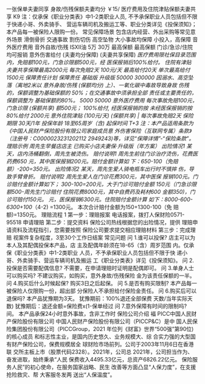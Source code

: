 一张保单夫妻同享
身故/伤残保额夫妻均分
￥15/
医疗费用及住院津贴保额夫妻共享
K9
注：仅承保《职业分类表》中1-2类职业人员,
不予承保职业人员包括但不限于快递小哥、外卖骑手、
营运车辆司机及搬运工等、职业分类详见《投保须知》；
本产品每一被保险人限购一份。
常见保障场景
包含店内经营、外出采购等常见意外场景
滑倒骨折
交通事故
割伤切伤
高空坠物
大小事故均保障
小投入，高保障
音外医疗费用
音外自故/伤残
ISXII油
5万
30万
最高保额
最高保额
门诊/急诊/住院
均可报销
意外伤害给付
(夫妻均分保障)
(夫妻共享保障)
*医疗费用限社保目录范围内，免赔额100元，门急诊限额500元，经
医保报销后100%给付。
住院有津贴
夫妻共享保障最高2000元
每次免赔2天
100元/天
最高给付20天
单次最高给付1500元
保障责任计划
保障责任
基础版
升级版
50000
300000
因溺水、高空坠落（离地2米以
意外身故/伤残
(保额均分)
上）、一氧化碳中毒故导致身故
伤残的，保额调整为基础保额的
50%；在交通事故中须承担全部
责任或主要责任的，保额调整为
基础保额的80%。
5000
50000
意外医疗费用
每次事故免赔100元，门急诊限
(保额共享)
额500元；
100%给付,
经医保报销的按
未经医保报销的按
80%给付
2000元
意外住院津贴
(100元/天)
(保额共享)
|
每次事故免赔2天
保险期限
30天/1年
投保年龄
18至65周岁（含)
起保时间
T+3
注：本产品适用条款为《中国人民财产保险股份有限公司家庭成员意
外伤害保险（互联网专属）条款》（注册号：C0000023231202112
2949243)等，详见“保障详情”-“保险条款”。
理赔示例
周先生早餐店店主
已购买小店夫妻保·升级版（年方案）
出险情况1
某天，店内汤桶翻倒，周先生被烫伤。
赔付说明1
周先生前往门诊治疗烫伤，花费医药费650
元，其中医保报销200元。赔付金额计算如
下：650-100（免赔额）-200=350元。
出险情况2
某天，周先生爱人骑电瓶车出行时不慎摔
伤，导致手臂骨折。
赔付说明2
周先生爱人在门诊花费300元，其中医保
报销100元。门诊赔付金额计算如下；
300-100=200元，大于门诊可赔付金额
150元（门急诊限额500-周先生门诊赔付
住院花费8000元，其中自费药及耗材600
金额350)，门诊可赔付150元。
元，医保报销6300元。住院赔付金额计算
如下：8000-600-6300+100*（4-2)
=1300元。
本次合计赔付金额为150+1300-100（免
赔额)=1350元。
理赔流程
1
第一步：理赔报案
电话报案，拨打人保财险0571-95518
申请理赔
第二步：提交资料
保险公司热线根据您的出险情况，提供
理赔申请资料及流程指引，您需要按照
保险公司要求提交相应理赔材料
第三步：完成理赔
视案件复杂程度，3至30个工作日结案
常见问题
问
1.谁可以投保?
店主可以为本人及其配偶投保本产品，店
主及配偶年龄须在18-65（含）周岁范围
内。仅承保《职业分类表》中1-2类职业
人员，不予承保职业人员包括但不限于快
递小哥、外卖骑手、营运车辆司机及搬运
工《职业分类表》详见《投保须知》。
问
2.投保是否需要配偶信息?
不需要，在申请理赔时证明是配偶即可。
问
3.单身人士可以购买吗?
不建议购买，如购买，意外身故/伤残保险
金为该责任保额的一半。
问
4.购买后什么时候起保?
购买3日之后起保。
问
5.是否有购买限制?
本产品每一被保险人仅限购一份，超出部
分保险人不承担给付保险金责任。
问
6.购买后可以退保吗?
本产品犹豫期为3天。
犹豫期前：100%退还全部保费
天数/当年实际天数)
犹豫期后：退还金额=保险费x(1-保单经过
问
7.意外保障有时间的限制吗?
间。
本产品承保24小时意外事故，含非工作时
保险公司介绍
褔
PICC中国人民财产保险股份有限公司
中国人民财产保险股份有限公司（PICCP&C）是中
国人民保险集团股份有限公司（PICCGroup，2021
年位列《财富》世界“500强”第90位)的核心成员
和标志性主业，是国内历史悠久、业务规模大、综
合实力强的大型国有财产保险公司，保费规模居全
球财险市场前列。公司于2003年11月6日在香港联
交所主板上市（股票代码2328）。2021年，公司总
2021年，公司担当作为、奋发进取，始终秉承“人民
保费收入4495.33亿元，总资产6826.22亿元。
保险服务人民”的初心使命，在服务国家战略、民生
改善等方面凸显“人保力度”，在支援抢险救灾、帮
大客服冬发两
送出“人保温度”。
